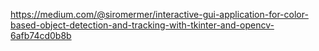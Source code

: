 https://medium.com/@siromermer/interactive-gui-application-for-color-based-object-detection-and-tracking-with-tkinter-and-opencv-6afb74cd0b8b
